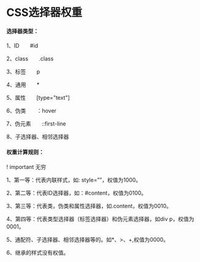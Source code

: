 # CSS选择器权重

#### 选择器类型：

1、ID　　#id

2、class　　.class

3、标签　　p

4、通用　　*

5、属性　　[type="text"]

6、伪类　　：hover

7、伪元素　　::first-line

8、子选择器、相邻选择器
 
#### 权重计算规则：

! important	无穷

1、第一等：代表内联样式，如: style=””，权值为1000。

2、第二等：代表ID选择器，如：#content，权值为0100。

3、第三等：代表类，伪类和属性选择器，如.content，权值为0010。

4、第四等：代表类型选择器（标签选择器）和伪元素选择器，如div p，权值为0001。

5、通配符、子选择器、相邻选择器等的。如*、>、+,权值为0000。

6、继承的样式没有权值。